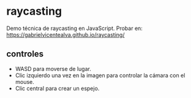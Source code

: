 # raycasting

Demo técnica de raycasting en JavaScript.
Probar en: https://gabrielvicentealva.github.io/raycasting/

## controles

- WASD para moverse de lugar.
- Clic izquierdo una vez en la imagen para controlar la cámara con el mouse.
- Clic central para crear un espejo.
